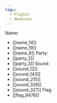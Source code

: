```yaml
---
tags:
  - FlagSet
  - NewScene
---
```

Name:
- [[name_14]]
- [[name_19]]
- [[name_8]]
Party:
- [[party_2]]
- [[party_3]]
Sound:
- [[sound_12]]
- [[sound_143]]
- [[sound_215]]
- [[sound_326]]
- [[sound_327]]
Flag:
- [[flag_9476]]
